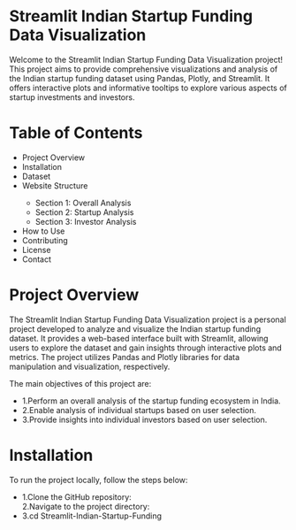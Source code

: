 # Streamlit Indian Startup Funding Data Visualization
Welcome to the Streamlit Indian Startup Funding Data Visualization project! This project aims to provide comprehensive visualizations and analysis of the Indian startup funding dataset using Pandas, Plotly, and Streamlit. It offers interactive plots and informative tooltips to explore various aspects of startup investments and investors.


<H1>Table of Contents</H1>
<ul>
  <li>Project Overview</li>
  <li>Installation</li>
  <li>Dataset</li>
  <li>Website Structure</li>
  <ul><li>Section 1: Overall Analysis</li>
    <li>Section 2: Startup Analysis</li>
    <li>Section 3: Investor Analysis</li>
  </ul>
  <li>How to Use</li>
  <li>Contributing</li>
  <li>License</li>
  <li>Contact</li>
</ul>

<h1>Project Overview</h1>
The Streamlit Indian Startup Funding Data Visualization project is a personal project developed to analyze and visualize the Indian startup funding dataset. It provides a web-based interface built with Streamlit, allowing users to explore the dataset and gain insights through interactive plots and metrics. The project utilizes Pandas and Plotly libraries for data manipulation and visualization, respectively.

The main objectives of this project are:

<ul>
<li>1.Perform an overall analysis of the startup funding ecosystem in India.</li>
<li>2.Enable analysis of individual startups based on user selection.</li>
<li>3.Provide insights into individual investors based on user selection.</li>
</ul>

<h1>Installation</h1>
To run the project locally, follow the steps below:
<ul>
  <li>1.Clone the GitHub repository:</li>
  <l1>2.Navigate to the project directory:</l1>
  <li>3.cd Streamlit-Indian-Startup-Funding</li>
</ul>
